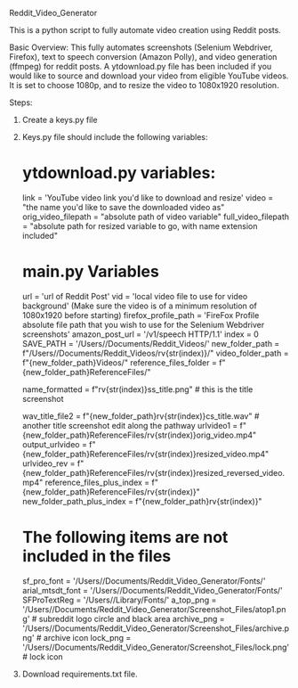 Reddit_Video_Generator

This is a python script to fully automate video creation using Reddit posts. 


Basic Overview:
This fully automates screenshots (Selenium Webdriver, Firefox), text to speech conversion (Amazon Polly), and video generation (ffmpeg) for reddit posts. A ytdownload.py file has been included if you would like to source and download your video from eligible YouTube videos. It is set to choose 1080p, and to resize the video to 1080x1920 resolution.

Steps:
1. Create a keys.py file
2. Keys.py file should include the following variables:

    # ytdownload.py variables:
    link = 'YouTube video link you'd like to download and resize'
    video = "the name you'd like to save the downloaded video as"
    orig_video_filepath = "absolute path of video variable"
    full_video_filepath = "absolute path for resized variable to go, with name extension included"

    # main.py Variables
    url = 'url of Reddit Post'
    vid = 'local video file to use for video background' (Make sure the video is of a minimum resolution of 1080x1920 before starting)
    firefox_profile_path = 'FireFox Profile absolute file path that you wish to use for the Selenium Webdriver screenshots'
    amazon_post_url = '/v1/speech HTTP/1.1'
    index = 0 
    SAVE_PATH = '/Users/<your name>/Documents/Reddit_Videos/'
    new_folder_path = f"/Users/<your name>/Documents/Reddit_Videos/rv{str(index)}/"
    video_folder_path = f"{new_folder_path}Videos/"
    reference_files_folder = f"{new_folder_path}ReferenceFiles/"

    name_formatted = f"rv{str(index)}ss_title.png" # this is the title screenshot

    wav_title_file2 = f"{new_folder_path}rv{str(index)}cs_title.wav" # another title screenshot edit along the pathway
    urlvideo1 = f"{new_folder_path}ReferenceFiles/rv{str(index)}orig_video.mp4"
    output_urlvideo = f"{new_folder_path}ReferenceFiles/rv{str(index)}resized_video.mp4"
    urlvideo_rev = f"{new_folder_path}ReferenceFiles/rv{str(index)}resized_reversed_video.mp4"
    reference_files_plus_index = f"{new_folder_path}ReferenceFiles/rv{str(index)}"
    new_folder_path_plus_index = f"{new_folder_path}rv{str(index)}"
    
    # The following items are not included in the files
    sf_pro_font = '/Users/<your name>/Documents/Reddit_Video_Generator/Fonts/<insert font here>'
    arial_mtsdt_font = '/Users/<your name>/Documents/Reddit_Video_Generator/Fonts/<insert font here>'
    SFProTextReg = '/Users/<your name>/Library/Fonts/<insert font here>'
    a_top_png = '/Users/<your name>/Documents/Reddit_Video_Generator/Screenshot_Files/atop1.png' # subreddit logo circle and black area
    archive_png = '/Users/<your name>/Documents/Reddit_Video_Generator/Screenshot_Files/archive.png' # archive icon
    lock_png = '/Users/<your name>/Documents/Reddit_Video_Generator/Screenshot_Files/lock.png' # lock icon
    
3. Download requirements.txt file.





